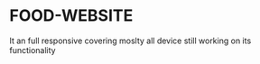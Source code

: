 # FOOD-WEBSITE
It an full responsive covering moslty all device still working on  its functionality  
